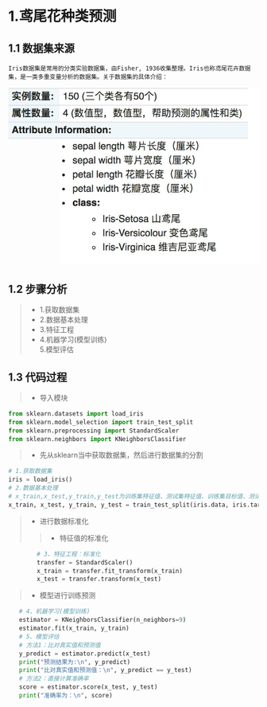 # 1.鸢尾花种类预测  
## 1.1 数据集来源
    Iris数据集是常⽤的分类实验数据集，由Fisher, 1936收集整理。Iris也称鸢尾花卉数据集，是⼀类多重变量分析的数据集。关于数据集的具体介绍：
![img.png](img.png)
## 1.2  步骤分析
>+ 1.获取数据集  
>+ 2.数据基本处理  
>+ 3.特征⼯程  
>+ 4.机器学习(模型训练)  
5.模型评估  
## 1.3  代码过程
>+ 导⼊模块  
````python
from sklearn.datasets import load_iris
from sklearn.model_selection import train_test_split
from sklearn.preprocessing import StandardScaler
from sklearn.neighbors import KNeighborsClassifier
````
>+ 先从sklearn当中获取数据集，然后进⾏数据集的分割  
````python
# 1.获取数据集
iris = load_iris()
# 2.数据基本处理
# x_train,x_test,y_train,y_test为训练集特征值、测试集特征值、训练集⽬标值、测试集⽬标值
x_train, x_test, y_train, y_test = train_test_split(iris.data, iris.target, test_size=0.2, random_state=22)
````
>+ 进⾏数据标准化
>>+ 特征值的标准化  
````python
        # 3、特征⼯程：标准化
        transfer = StandardScaler()
        x_train = transfer.fit_transform(x_train)
        x_test = transfer.transform(x_test)
````
>+ 模型进⾏训练预测  
 ````python
    # 4、机器学习(模型训练)
    estimator = KNeighborsClassifier(n_neighbors=9)
    estimator.fit(x_train, y_train)
    # 5、模型评估
    # ⽅法1：⽐对真实值和预测值
    y_predict = estimator.predict(x_test)
    print("预测结果为:\n", y_predict)
    print("⽐对真实值和预测值：\n", y_predict == y_test)
    # ⽅法2：直接计算准确率
    score = estimator.score(x_test, y_test)
    print("准确率为：\n", score)
````